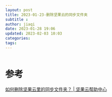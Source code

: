 ```yaml
---
layout: post
title: 2023-01-23-删除坚果云的同步文件夹
subtitle :
author: jiaqi
date: 2023-01-28 19:06
updated: 2023-02-03 10:03
categories: 
tags:
---
```

```toc
```

# 参考

[如何删除坚果云里的同步文件夹？ | 坚果云帮助中心](https://help.jianguoyun.com/?p=1391)